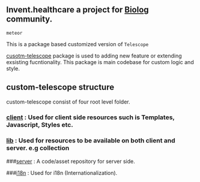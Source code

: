 ## Invent.healthcare a project for [Biolog](../biolog) community. 

```
meteor

```

This is a package based customized  version of `Telescope` 

[cusotm-telescope](../package/custom-telescope)  package is used to  adding new feature or extending exsisting fucntionality. This package is main codebase for custom logic and style.



## custom-telescope structure
custom-telescope consist of four root level folder.
### [client](package/custom-telescope/client) : Used for client side resources such is Templates, Javascript, Styles etc.
### [lib](package/custom-telescope/lib) : Used for resources to be available on both client and server. e.g collection

###[server](package/custom-telescope/server) : A code/asset repository for server side.

###[i18n](package/custom-telescope/server) : Used for i18n (Internationalization).



